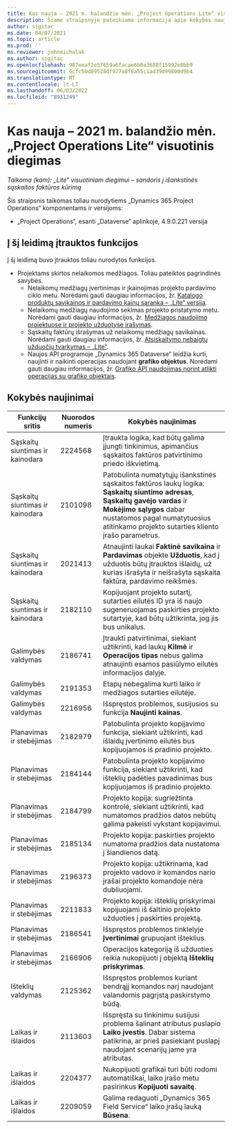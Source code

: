 ```yaml
---
title: Kas nauja – 2021 m. balandžio mėn. „Project Operations Lite“ visuotinis diegimas
description: Šiame straipsnyje pateikiama informacija apie kokybės naujinimus, pasiekiamus 2021 m. balandžio mėn. „Project Operations Lite“ visuotinio diegimo versijoje.
author: sigitac
ms.date: 04/07/2021
ms.topic: article
ms.prod: ''
ms.reviewer: johnmichalak
ms.author: sigitac
ms.openlocfilehash: 987eeaf2e57659a6facae6b0a3688f15992e8bb9
ms.sourcegitcommit: 6cfc50d89528df977a8f6a55c1ad39d99800d9b4
ms.translationtype: MT
ms.contentlocale: lt-LT
ms.lasthandoff: 06/03/2022
ms.locfileid: "8931249"
---
```

# <a name="whats-new-april-2021---project-operations-lite-deployment"></a>Kas nauja – 2021 m. balandžio mėn. „Project Operations Lite“ visuotinis diegimas

_Taikoma (kam): „Lite“ visuotiniam diegimui – sandoris į išankstinės sąskaitos faktūros kūrimą_

Šis straipsnis taikomas toliau nurodytiems „Dynamics 365 Project Operations“ komponentams ir versijoms:

  - „Project Operations“, esanti „Dataverse“ aplinkoje, 4.9.0.221 versija 

## <a name="features-included-in-this-release"></a>Į šį leidimą įtrauktos funkcijos

Į šį leidimą buvo įtrauktos toliau nurodytos funkcijos.

- Projektams skirtos nelaikomos medžiagos. Toliau pateiktos pagrindinės savybės.
  - Nelaikomų medžiagų įvertinimas ir įkainojimas projekto pardavimo ciklo metu. Norėdami gauti daugiau informacijos, žr. [Katalogo produktų savikainos ir pardavimo kainų sąranka – „Lite“ versija](../pricing-costing/set-up-cost-sales-rates-catalog-products.md).
  - Nelaikomų medžiagų naudojimo sekimas projekto pristatymo metu. Norėdami gauti daugiau informacijos, žr. [Medžiagos naudojimo projektuose ir projekto užduotyse įrašymas](../../material/material-usage-log.md).
  - Sąskaitų faktūrų išrašymas už nelaikomų medžiagų savikainas. Norėdami gauti daugiau informacijos, žr. [Atsiskaitymo nebaigtų užduočių tvarkymas – „Lite“](../proforma-invoicing/manage-billing-backlog-sales.md#product-billing-backlog).
  - Naujos API programoje „Dynamics 365 Dataverse“ leidžia kurti, naujinti ir naikinti operacijas naudojant **grafiko objektus**. Norėdami gauti daugiau informacijos, žr. [Grafiko API naudojimas norint atlikti operacijas su grafiko objektais](../../project-management/schedule-api-preview.md).

## <a name="quality-updates"></a>Kokybės naujinimai

| **Funkcijų sritis** | **Nuorodos numeris** | **Kokybės naujinimas** |
| --- | --- | --- |
| Sąskaitų siuntimas ir kainodara | 2224568 | Įtraukta logika, kad būtų galima įjungti tinkinimus, apimančius sąskaitos faktūros patvirtinimo priedo iškvietimą. |
| Sąskaitų siuntimas ir kainodara | 2101098 | Patobulinta numatytųjų išankstinės sąskaitos faktūros laukų logika: **Sąskaitų siuntimo adresas**, **Sąskaitų gavėjo vardas** ir **Mokėjimo sąlygos** dabar nustatomos pagal numatytuosius atitinkamo projekto sutarties kliento įrašo parametrus. |
| Sąskaitų siuntimas ir kainodara | 2021413 | Atnaujinti laukai **Faktinė savikaina** ir **Pardavimas** objekte **Užduotis**, kad į užduotis būtų įtrauktos išlaidų, už kurias išrašyta ir neišrašyta sąskaita faktūra, pardavimo reikšmės. |
| Sąskaitų siuntimas ir kainodara | 2182110 | Kopijuojant projekto sutartį, sutarties eilutės ID yra iš naujo sugeneruojamas paskirties projekto sutartyje, kad būtų užtikrinta, jog jis bus unikalus. |
| Galimybės valdymas | 2186741 | Įtraukti patvirtinimai, siekiant užtikrinti, kad laukų **Kilmė** ir **Operacijos tipas** nebus galima atnaujinti esamos pasiūlymo eilutės informacijos dalyje. |
| Galimybės valdymas | 2191353 | Etapų nebegalima kurti laiko ir medžiagos sutarties eilutėje. |
| Galimybės valdymas | 2216956 | Išspręstos problemos, susijusios su funkcija **Naujinti kainas**. |
| Planavimas ir stebėjimas | 2182979 | Patobulinta projekto kopijavimo funkcija, siekiant užtikrinti, kad išlaidų įvertinimo eilutės bus kopijuojamos iš pradinio projekto. |
| Planavimas ir stebėjimas | 2184144 | Patobulinta projekto kopijavimo funkcija, siekiant užtikrinti, kad išteklių padėties pavadinimas bus kopijuojamos iš pradinio projekto. |
| Planavimas ir stebėjimas | 2184799 | Projekto kopija: sugriežtinta kontrolė, siekiant užtikrinti, kad numatomos pradžios datos nebūtų galima pakeisti vykstant kopijavimui. |
| Planavimas ir stebėjimas | 2185134 | Projekto kopija: paskirties projekto numatoma pradžios data nustatoma į šiandienos datą. |
| Planavimas ir stebėjimas | 2196373 | Projekto kopija: užtikrinama, kad projekto vadovo ir komandos nario įrašai projekto komandoje nėra dubliuojami. |
| Planavimas ir stebėjimas | 2211833 | Projekto kopija: išteklių priskyrimai kopijuojami iš šaltinio projekto užduoties į paskirties projektą. |
| Planavimas ir stebėjimas | 2186541 | Išspręstos problemos tinklelyje **Įvertinimai** grupuojant išteklius. |
| Planavimas ir stebėjimas | 2166906 | Operacijos kategoriją iš užduoties reikia nukopijuoti į objektą **Išteklių priskyrimas**. |
| Išteklių valdymas | 2125362 | Išspręstos problemos kuriant bendrąjį komandos narį naudojant valandomis pagrįstą paskirstymo būdą. |
| Laikas ir išlaidos | 2113603 | Išspręsta su tinkinimu susijusi problema šalinant atributus puslapio **Laiko įvestis**. Dabar sistema patikrina, ar prieš pasiekiant puslapį naudojant scenarijų jame yra atributas. |
| Laikas ir išlaidos | 2204377 | Nukopijuoti grafikai turi būti rodomi automatiškai, laiko įrašo metu pasirinkus **Kopijuoti savaitę**. |
| Laikas ir išlaidos | 2209059 | Galima redaguoti „Dynamics 365 Field Service“ laiko įrašų lauką **Būsena**. |
